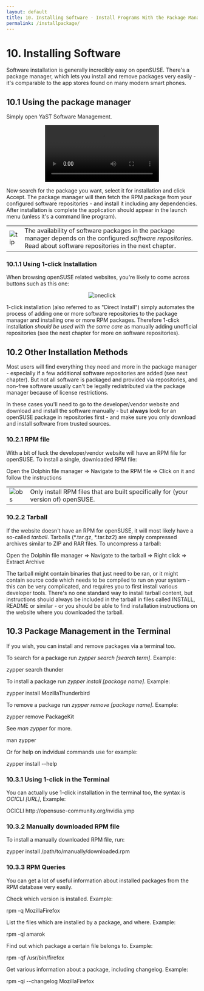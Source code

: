 ```yaml
---
layout: default
title: 10. Installing Software - Install Programs With the Package Manager
permalink: /installpackage/
---
```


# 10. Installing Software

Software installation is generally incredibly easy on openSUSE. There's a package manager, which lets you install and remove packages very easily - it's comparable to the app stores found on many modern smart phones.

## 10.1 Using the package manager

Simply open YaST Software Management.

<center><video src="video/installpackage114.ogv" controls>  

<center><a href="{{ site.baseurl | append: '/images/screenshots/sw-single.png' | replace: '//', '/' }}" rel="thumbnail"><img src="{{ site.baseurl | append: '/images/screenshots/sw-singleb.png' | replace: '//', '/' }}" alt="sw-single" class="pic" /></a></center>

<b>Your web browser does not support the HTML5 video element and/or Ogg Theora format.

Try Firefox, Konqueror or Opera.</b>

<a href="video/installpackage-full.ogv">Download video for local viewing (3.0 MB)</a>
</video></center>  

Now search for the package you want, select it for installation and click Accept. The package manager will then fetch the RPM package from your configured software repositories - and install it including any dependencies. After installation is complete the application should appear in the launch menu (unless it's a command line program).

<div class="tip">
<table>
<tbody>
<tr>
<td><img src="{{ site.baseurl | append: '/images/pics/tip.png' | replace: '//', '/' }}" alt="tip" /></td>
<td>The availability of software packages in the package manager depends on the configured <i>software repositories</i>. Read about software repositories in the next chapter.</td>
</tr>
</tbody>
</table>
</div>

### 10.1.1 Using 1-click Installation

When browsing openSUSE related websites, you're likely to come across buttons such as this one:

<center><img class="pic" alt="oneclick" src="{{ site.baseurl | append: '/images/pics/oneclick.png' | replace: '//', '/' }}" /></center>

1-click installation (also referred to as "Direct Install") simply automates the process of adding one or more software repositories to the package manager and installing one or more RPM packages. Therefore 1-click installation <i>should be used with the same care</i> as manually adding unofficial repositories (see the next chapter for more on software repositories).<br/>

## 10.2 Other Installation Methods

Most users will find everything they need and more in the package manager - especially if a few additional software repositories are added (see next chapter). But not all software is packaged and provided via repositories, and non-free software usually can't be legally redistributed via the package manager because of license restrictions.

In these cases you'll need to go to the developer/vendor website and download and install the software manually - but <b>always</b> look for an openSUSE package in repositories first - and make sure you only download and install software from trusted sources.

### 10.2.1 RPM file

With a bit of luck the developer/vendor website will have an RPM file for openSUSE. To install a single, downloaded RPM file:
<div class="sti">Open the Dolphin file manager =&gt; Navigate to the RPM file =&gt; Click on it and follow the instructions</div>

<div class="obs">
<table>
<tbody>
<tr>
<td><img src="{{ site.baseurl | append: '/images/pics/obs.png' | replace: '//', '/' }}" alt="obs" /></td>
<td>Only install RPM files that are built specifically for (your version of) openSUSE.</td>
</tr>
</tbody>
</table>
</div>

### 10.2.2 Tarball

If the website doesn't have an RPM for openSUSE, it will most likely have a so-called <i>tarball</i>. Tarballs (*.tar.gz, *.tar.bz2) are simply compressed archives similar to ZIP and RAR files. To uncompress a tarball:
<div class="sti">Open the Dolphin file manager =&gt; Navigate to the tarball =&gt; Right click =&gt; Extract Archive</div>

The tarball might contain binaries that just need to be ran, or it might contain source code which needs to be compiled to run on your system - this can be very complicated, and requires you to first install various developer tools. There's no one standard way to install tarball content, but instructions should always be included in the tarball in files called INSTALL, README or similar - or you should be able to find installation instructions on the website where you downloaded the tarball.

## 10.3 Package Management in the Terminal

If you wish, you can install and remove packages via a terminal too.

To search for a package run <i>zypper search [search term]</i>. Example:

<div class="cl">zypper search thunder</div>

To install a package run <i>zypper install [package name]</i>. Example:

<div class="clroot">zypper install MozillaThunderbird</div>

To remove a package run <i>zypper remove [package name]</i>. Example:

<div class="clroot">zypper remove PackageKit</div>

See <i>man zypper</i> for more.

<div class="cl">man zypper</div>

Or for help on indvidual commands use for example:

<div class="cl">zypper install --help</div>

### 10.3.1 Using 1-click in the Terminal

You can actually use 1-click installation in the terminal too, the syntax is <i>OCICLI [URL]</i>, Example:

<div class="clroot">OCICLI http://opensuse-community.org/nvidia.ymp</div>

### 10.3.2 Manually downloaded RPM file

To install a manually downloaded RPM file, run:

<div class="clroot">zypper install /path/to/manually/downloaded.rpm</div>

### 10.3.3 RPM Queries

You can get a lot of useful information about installed packages from the RPM database very easily.

Check which version is installed. Example:

<div class="cl">rpm -q MozillaFirefox</div>

List the files which are installed by a package, and where. Example:

<div class="cl">rpm -ql amarok</div>

Find out which package a certain file belongs to. Example:

<div class="cl">rpm -qf /usr/bin/firefox</div>

Get various information about a package, including changelog. Example:

<div class="cl">rpm -qi --changelog MozillaFirefox</div>
